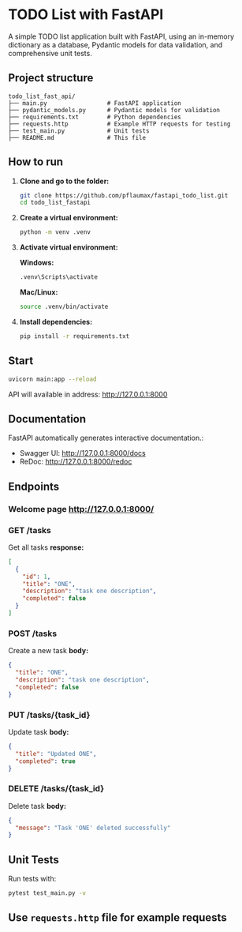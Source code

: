 # TODO List with FastAPI

A simple TODO list application built with FastAPI, 
using an in-memory dictionary as a database, 
Pydantic models for data validation, and comprehensive unit tests.

## Project structure

```
todo_list_fast_api/
├── main.py                 # FastAPI application
├── pydantic_models.py      # Pydantic models for validation
├── requirements.txt        # Python dependencies
├── requests.http           # Example HTTP requests for testing
├── test_main.py            # Unit tests
├── README.md               # This file
```

## How to run

1. **Clone and go to the folder:**
   ```bash
   git clone https://github.com/pflaumax/fastapi_todo_list.git
   cd todo_list_fastapi
   ```

2. **Create a virtual environment:**
   ```bash
   python -m venv .venv
   ```

3. **Activate virtual environment:**
   
   **Windows:**
   ```bash
   .venv\Scripts\activate
   ```
   
   **Mac/Linux:**
   ```bash
   source .venv/bin/activate
   ```

4. **Install dependencies:**
   ```bash
   pip install -r requirements.txt
   ```

## Start

```bash
uvicorn main:app --reload
```
API will available in address: http://127.0.0.1:8000

## Documentation

FastAPI automatically generates interactive documentation.:
- Swagger UI: http://127.0.0.1:8000/docs
- ReDoc: http://127.0.0.1:8000/redoc

## Endpoints

### Welcome page http://127.0.0.1:8000/ 

### GET /tasks
Get all tasks **response:**
```json
[
  {
    "id": 1,
    "title": "ONE",
    "description": "task one description",
    "completed": false
  }
]
```

### POST /tasks
Create a new task
**body:**
```json
{
  "title": "ONE",
  "description": "task one description",
  "completed": false
}
```

### PUT /tasks/{task_id}
Update task
**body:**
```json
{
  "title": "Updated ONE",
  "completed": true
}
```

### DELETE /tasks/{task_id}
Delete task
**body:**
```json
{
  "message": "Task 'ONE' deleted successfully"
}
```


## Unit Tests

Run tests with:
```bash
pytest test_main.py -v
```

## Use `requests.http` file for example requests
